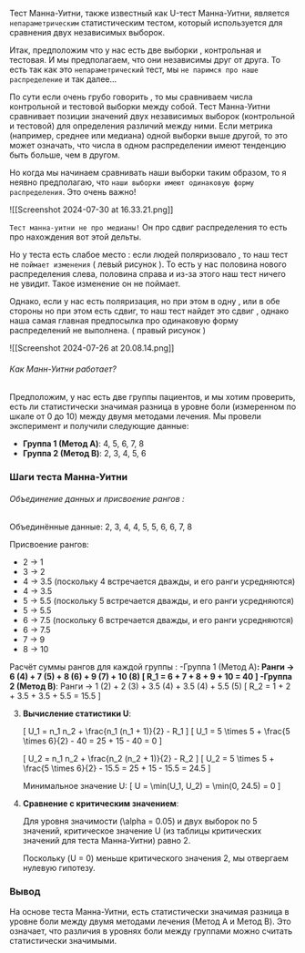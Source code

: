 Тест Манна-Уитни, также известный как U-тест Манна-Уитни, является `непараметрическим`
статистическим тестом, который используется для сравнения двух независимых выборок. 

Итак, предположим что у нас есть две выборки , контрольная и тестовая. И мы предполагаем, что они независимы друг от друга. То есть так как это `непараметрический` тест, мы `не паримся про наше распределение` и так далее... 

По сути  если очень грубо говорить , то мы сравниваем числа контрольной и тестовой выборки между собой.   Тест Манна-Уитни сравнивает позиции значений двух независимых выборок (контрольной и тестовой) для определения различий между ними. Если метрика (например, среднее или медиана) одной выборки выше другой, то это может означать, что числа в одном распределении имеют тенденцию быть больше, чем в другом.

Но когда мы начинаем сравнивать наши выборки таким образом, то я неявно предполагаю, что `наши выборки имеют одинаковую форму распределения`. Это очень важно!

![[Screenshot 2024-07-30 at 16.33.21.png]]

`Тест манна-уитни не про медианы!` Он про сдвиг распределения то есть про нахождения вот этой дельты. 

Но у теста есть слабое место : если людей поляризовало , то наш тест не `поймает изменения` ( левый рисунок ). То есть у нас половина нового распределения слева, половина справа и из-за этого наш тест ничего не увидит. Такое изменение он не поймает. 

Однако, если у нас есть поляризация, но при этом в одну , или в обе стороны но при этом есть сдвиг, то наш тест найдет это сдвиг , однако наша самая главная предпосылка про одинаковую форму распределений не выполнена. ( правый рисунок )

![[Screenshot 2024-07-26 at 20.08.14.png]]

<h6>Как Манн-Уитни работает?</h6>

Предположим, у нас есть две группы пациентов, и мы хотим проверить, есть ли статистически значимая разница в уровне боли (измеренном по шкале от 0 до 10) между двумя методами лечения. Мы провели эксперимент и получили следующие данные:

- **Группа 1 (Метод A)**: 4, 5, 6, 7, 8
- **Группа 2 (Метод B)**: 2, 3, 4, 5, 6

### Шаги теста Манна-Уитни

<h6>Объединение данных и присвоение рангов :</h6>
Объединённые данные: 2, 3, 4, 4, 5, 5, 6, 6, 7, 8

Присвоение рангов:
   - 2 → 1
   - 3 → 2
   - 4 → 3.5 (поскольку 4 встречается дважды, и его ранги усредняются)
   - 4 → 3.5
   - 5 → 5.5 (поскольку 5 встречается дважды, и его ранги усредняются)
   - 5 → 5.5
   - 6 → 7.5 (поскольку 6 встречается дважды, и его ранги усредняются)
   - 6 → 7.5
   - 7 → 9
   - 8 → 10

Расчёт суммы рангов для каждой группы :
   -Группа 1 (Метод A)**: Ранги → 6 (4) + 7 (5) + 8 (6) + 9 (7) + 10 (8)
     \[
     R_1 = 6 + 7 + 8 + 9 + 10 = 40
     \]
   -Группа 2 (Метод B)**: Ранги → 1 (2) + 2 (3) + 3.5 (4) + 3.5 (4) + 5.5 (5)
     \[
     R_2 = 1 + 2 + 3.5 + 3.5 + 5.5 = 15.5
     \]

3. **Вычисление статистики U**:

   \[
   U_1 = n_1 n_2 + \frac{n_1 (n_1 + 1)}{2} - R_1
   \]
   \[
   U_1 = 5 \times 5 + \frac{5 \times 6}{2} - 40 = 25 + 15 - 40 = 0
   \]

   \[
   U_2 = n_1 n_2 + \frac{n_2 (n_2 + 1)}{2} - R_2
   \]
   \[
   U_2 = 5 \times 5 + \frac{5 \times 6}{2} - 15.5 = 25 + 15 - 15.5 = 24.5
   \]

   Минимальное значение U:
   \[
   U = \min(U_1, U_2) = \min(0, 24.5) = 0
   \]

4. **Сравнение с критическим значением**:

   Для уровня значимости \(\alpha = 0.05\) и двух выборок по 5 значений, критическое значение U (из таблицы критических значений для теста Манна-Уитни) равно 2.

   Поскольку \(U = 0\) меньше критического значения 2, мы отвергаем нулевую гипотезу.

### Вывод

На основе теста Манна-Уитни, есть статистически значимая разница в уровне боли между двумя методами лечения (Метод A и Метод B). Это означает, что различия в уровнях боли между группами можно считать статистически значимыми.
